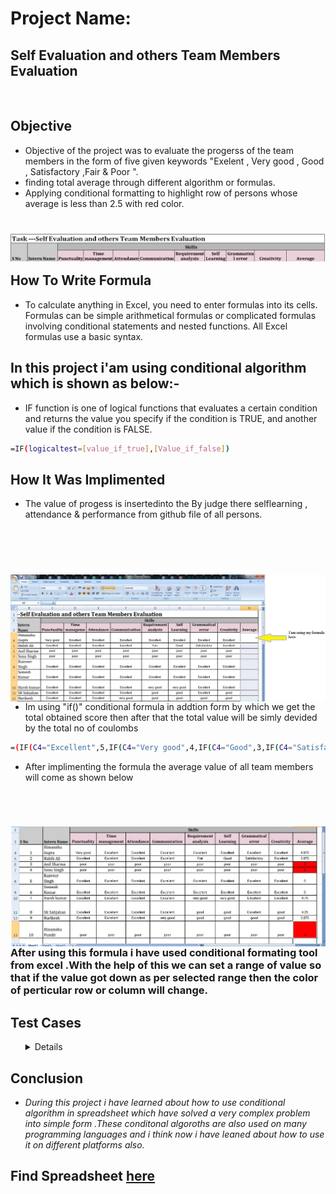 
# Project Name:

## Self Evaluation and others Team Members Evaluation
<br />

## Objective 
- Objective of the project was to evaluate the progerss of the team members in the form of five given keywords "Exelent , Very good , Good , Satisfactory ,Fair & Poor ". 
- finding total average through different algorithm or formulas.
- Applying conditional formatting to highlight row of persons whose average is less than 2.5 with red color.
<h1>
 <img align="left" src="https://github.com/adsingh007/adsingh007/blob/main/1.jpg" />
 </h1>

 <br/>
<br/>

## How To Write Formula

- To calculate anything in Excel, you need to enter formulas into its cells. Formulas can be simple arithmetical formulas or complicated formulas involving conditional statements and nested functions. All Excel formulas use a basic syntax.

## In this project i'am using conditional algorithm which is shown as below:-

- IF function is one of logical functions that evaluates a certain condition and returns the value you specify if the condition is TRUE, and another value if the condition is FALSE.

```sh
=IF(logicaltest=[value_if_true],[Value_if_false])
```

## How It Was Implimented

- The value of progess is insertedinto the By judge there selflearning , attendance & performance from github file of all persons.
 <br/>
 <br/>
 
 <h1>
 
<img align="left" src="https://github.com/adsingh007/adsingh007/blob/main/3.jpg" />
</h1>
<br/>
<br/>


- Im using "if()" conditional formula in addtion form by which we get the total obtained score then after that the total value will be simly devided by the total no of coulombs

```sh
=(IF(C4="Excellent",5,IF(C4="Very good",4,IF(C4="Good",3,IF(C4="Satisfactory",2,IF(C4="Fair",1,IF(C4="Poor",0))))))+IF............))))))/8
```

- After implimenting the formula the average value of all team members will come as shown below

<br/>
<h1>
<img align="left" src="https://github.com/adsingh007/adsingh007/blob/main/2.jpg" />
</h1>
<br/>
<br/>

### After using this formula i have used conditional formating tool from excel .With the help of this we can set a range of value so that if the value got down as per selected range then the color of perticular row or column will change.

## Test Cases
<ol>
 <details>
  
| **Test Case Description** |**Test Steps** | **Expected Result** | **Actual Result** | **Status** |
| :-------: | :------: | :-----: | :-----: | :-----: |
| Appling formula for first column to check output at average named column | Appling if conditional formula at average column "=(IF(C4="Excellent",5,IF(C4="Very good",4,IF(C4="Good",3,IF(C4="Satisfactory",2,IF(C4="Fair",1,IF(C4="Poor",0)" . Inserted value at first column is Exellent | 5 | 5 | Pass |


 </details>
 </ol>
 

## Conclusion

- *During this project i have learned about how to use conditional algorithm in spreadsheet which have solved a very complex problem into simple form .These conditonal algoroths are also used on many programming languages and i think now i have leaned about how to use it on different platforms also.* 

## Find Spreadsheet [here](https://docs.google.com/spreadsheets/d/1yMkktOtV99VM6S3gfH8q4H9DmlPi20KwVIF4DiqkFaA/edit?usp=sharing)
